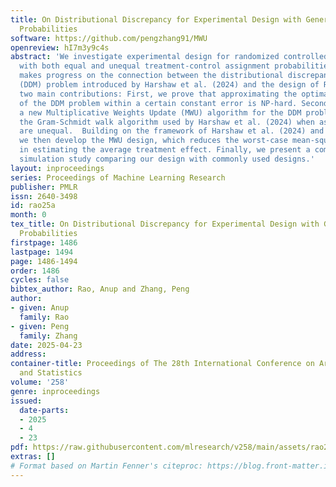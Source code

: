 ```yaml
---
title: On Distributional Discrepancy for Experimental Design with General Assignment
  Probabilities
software: https://github.com/pengzhang91/MWU
openreview: hI7m3y9c4s
abstract: 'We investigate experimental design for randomized controlled trials (RCTs)
  with both equal and unequal treatment-control assignment probabilities. Our work
  makes progress on the connection between the distributional discrepancy minimization
  (DDM) problem introduced by Harshaw et al. (2024) and the design of RCTs. We make
  two main contributions: First, we prove that approximating the optimal solution
  of the DDM problem within a certain constant error is NP-hard. Second, we introduce
  a new Multiplicative Weights Update (MWU) algorithm for the DDM problem, which improves
  the Gram-Schmidt walk algorithm used by Harshaw et al. (2024) when assignment probabilities
  are unequal.  Building on the framework of Harshaw et al. (2024) and our MWU algorithm,
  we then develop the MWU design, which reduces the worst-case mean-squared error
  in estimating the average treatment effect. Finally, we present a comprehensive
  simulation study comparing our design with commonly used designs.'
layout: inproceedings
series: Proceedings of Machine Learning Research
publisher: PMLR
issn: 2640-3498
id: rao25a
month: 0
tex_title: On Distributional Discrepancy for Experimental Design with General Assignment
  Probabilities
firstpage: 1486
lastpage: 1494
page: 1486-1494
order: 1486
cycles: false
bibtex_author: Rao, Anup and Zhang, Peng
author:
- given: Anup
  family: Rao
- given: Peng
  family: Zhang
date: 2025-04-23
address:
container-title: Proceedings of The 28th International Conference on Artificial Intelligence
  and Statistics
volume: '258'
genre: inproceedings
issued:
  date-parts:
  - 2025
  - 4
  - 23
pdf: https://raw.githubusercontent.com/mlresearch/v258/main/assets/rao25a/rao25a.pdf
extras: []
# Format based on Martin Fenner's citeproc: https://blog.front-matter.io/posts/citeproc-yaml-for-bibliographies/
---
```

